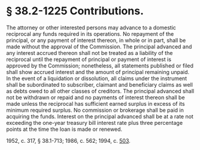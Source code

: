 # § 38.2-1225 Contributions.

<p>The attorney or other interested persons may advance to a domestic reciprocal any funds required in its operations. No repayment of the principal, or any payment of interest thereon, in whole or in part, shall be made without the approval of the Commission. The principal advanced and any interest accrued thereon shall not be treated as a liability of the reciprocal until the repayment of principal or payment of interest is approved by the Commission; nonetheless, all statements published or filed shall show accrued interest and the amount of principal remaining unpaid. In the event of a liquidation or dissolution, all claims under the instrument shall be subordinated to subscriber, claimant and beneficiary claims as well as debts owed to all other classes of creditors. The principal advanced shall not be withdrawn or repaid and no payments of interest thereon shall be made unless the reciprocal has sufficient earned surplus in excess of its minimum required surplus. No commission or brokerage shall be paid in acquiring the funds. Interest on the principal advanced shall be at a rate not exceeding the one-year treasury bill interest rate plus three percentage points at the time the loan is made or renewed.</p><p>1952, c. 317, § 38.1-713; 1986, c. 562; 1994, c. <a href='http://lis.virginia.gov/cgi-bin/legp604.exe?941+ful+CHAP0503'>503</a>.</p>